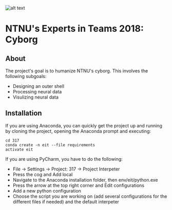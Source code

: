 ![alt text](https://i.imgur.com/UzyoMpD.png)
# NTNU's Experts in Teams 2018: Cyborg

## About
The project's goal is  to humanize NTNU's cyborg. This involves the following subgoals:
- Designing an outer shell
- Processing neural data
- Visulizing neural data

## Installation
If you are using Anaconda, you can quickly get the project up and running by cloning the project, opening the Anaconda prompt and executing:
```
cd 317
conda create -n eit --file requirements
activate eit
```
If you are using PyCharm, you have to do the following:
- File -> Settings -> Project: 317 -> Project Interpeter
- Press the cog and Add local
- Navigate to the Anaconda installation folder, then env/eit/python.exe
- Press the arrow at the top right corner and Edit configurations
- Add a new python configuration
- Choose the script you are working on (add several configurations for the different files if needed) and the default interpeter
